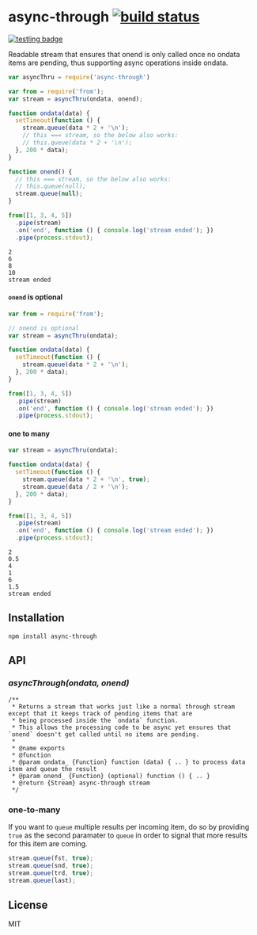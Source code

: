 # async-through [![build status](https://secure.travis-ci.org/thlorenz/async-through.png)](http://travis-ci.org/thlorenz/async-through)

[![testling badge](https://ci.testling.com/thlorenz/async-through.png)](https://ci.testling.com/thlorenz/async-through)

Readable stream that ensures that onend is only called once no ondata items are pending, thus supporting async operations inside ondata.

```js
var asyncThru = require('async-through')

var from = require('from');
var stream = asyncThru(ondata, onend);

function ondata(data) {
  setTimeout(function () {
    stream.queue(data * 2 + '\n');
    // this === stream, so the below also works:
    // this.queue(data * 2 + '\n');
  }, 200 * data);
}

function onend() {
  // this === stream, so the below also works:
  // this.queue(null);
  stream.queue(null);
}

from([1, 3, 4, 5])
  .pipe(stream)
  .on('end', function () { console.log('stream ended'); })
  .pipe(process.stdout);
```

```
2
6
8
10
stream ended
```

#### `onend` is optional

```js
var from = require('from');

// onend is optional
var stream = asyncThru(ondata);

function ondata(data) {
  setTimeout(function () {
    stream.queue(data * 2 + '\n');
  }, 200 * data);
}

from([1, 3, 4, 5])
  .pipe(stream)
  .on('end', function () { console.log('stream ended'); })
  .pipe(process.stdout);
```

#### one to many

```js
var stream = asyncThru(ondata);

function ondata(data) {
  setTimeout(function () {
    stream.queue(data * 2 + '\n', true);
    stream.queue(data / 2 + '\n');
  }, 200 * data);
}

from([1, 3, 4, 5])
  .pipe(stream)
  .on('end', function () { console.log('stream ended'); })
  .pipe(process.stdout);
```

```
2
0.5
4
1
6
1.5
stream ended
```

## Installation

    npm install async-through

## API

### *asyncThrough(ondata, onend)*

```
/**
 * Returns a stream that works just like a normal through stream except that it keeps track of pending items that are
 * being processed inside the `ondata` function.
 * This allows the processing code to be async yet ensures that `onend` doesn't get called until no items are pending.
 * 
 * @name exports
 * @function
 * @param ondata_ {Function} function (data) { .. } to process data item and queue the result
 * @param onend_ {Function} (optional) function () { .. }
 * @return {Stream} async-through stream
 */
```

### one-to-many

If you want to `queue` multiple results per incoming item, do so by providing `true` as the second paramater to `queue`
in order to signal that more results for this item are coming.

```js
stream.queue(fst, true);
stream.queue(snd, true);
stream.queue(trd, true);
stream.queue(last);
```

## License

MIT
